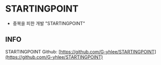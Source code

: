 # STARTINGPOINT

* 중복을 피한 개발 "STARTINGPOINT"

## INFO

STARTINGPOINT Github: [https://github.com/G-yhlee/STARTINGPOINT](https://github.com/G-yhlee/STARTINGPOINT)  

